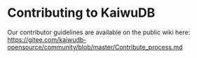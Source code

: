 # Contributing to KaiwuDB

Our contributor guidelines are available on the public wiki here:
https://gitee.com/kaiwudb-opensource/community/blob/master/Contribute_process.md

